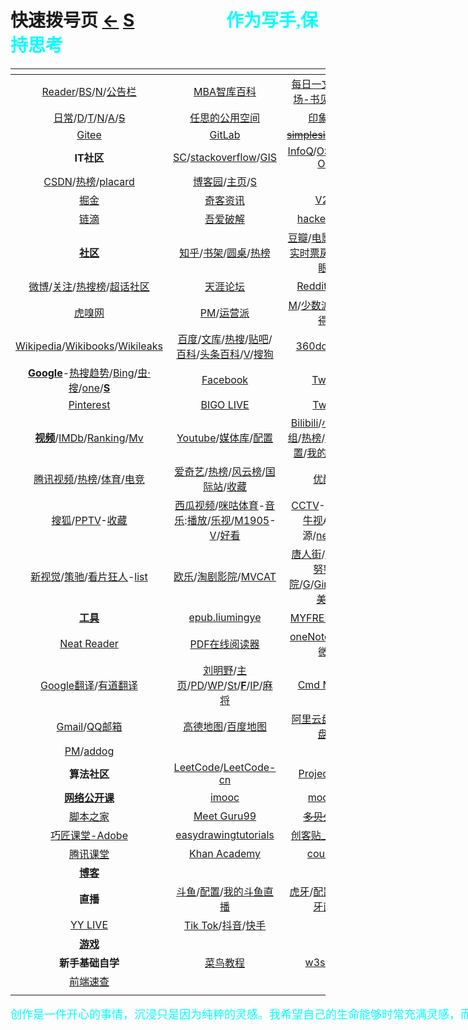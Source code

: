 <style type="text/css">
#content {margin-left: -10px;}
#content table {width:1500px;}
</style>

<script src="js/JQuery/jquery.min.js" type="text/javascript"></script>
<script type="text/javascript" charset="utf-8">
  // Creating custom :external selector
  $.expr[':'].external = function(obj){
      return !obj.href.match(/^mailto\:/)
              && (obj.hostname != location.hostname);
  };    
  
  $(function(){
    // Add 'external' CSS class to all external links
    $('a:external').addClass('external');

    // turn target into target=_blank for elements w external class
    $(".external").attr('target','_blank');

  })
</script>

# 快速拨号页  [←](https://ambroseren.github.io/test/indexes.html)  [S](search.md)    &emsp;&emsp;&emsp;&emsp;&emsp;<b><font color="#00ffff" face="楷体">作为写手,保持思考</font></b>

| []() | []() | []() | []() |
|:---:|:---:|:---:|:---:|
| [Reader](Library/BookListsOne.md)/[BS](Library/BookSearch.md)/[N](Library/Novel.md)/[公告栏](https://ambroseren.github.io/test/sag3.html) | [MBA智库百科](https://wiki.mbalib.com/wiki/首页) | [每日一文](https://meiriyiwen.com/random)/[书摘广场-书见](https://memo.bookfere.com/explore)/[名言通](https://www.mingyantong.com/) | [喜马拉雅](https://www.ximalaya.com/my/subscribed/)/[清沫网](https://www.qingmo.net/)/[情感FM](https://www.qingmo.net/qingganfm)/[Mc](Art/Music/index.md) |
| [日常](https://ambroseren.github.io/test/navigation.html#sp)/[D](Data/DataRank.md)/[T](Data/TorrentKitty.md)/[N](Library/synthesize.md)/[A](Art/index.md)/~~[S](https://shouku123.com/rensi)~~ | [任思的公用空间](http://rensi.ys168.com/) | [印象笔记](https://app.yinxiang.com/Home.action) | [Feedly](https://feedly.com/) |
| [Gitee](https://gitee.com/) | [GitLab](https://gitlab.com/ambroserencn) | ~~[simplesite](http://ambroseren.simplesite.com/)/[uid.me](http://uid.me/ren_si1#)~~ | []() |
| __IT社区__ | [SC](https://stackexchange.com/)/[stackoverflow](https://stackoverflow.com/)/[GIS](https://gis.stackexchange.com/) | [InfoQ](https://www.infoq.cn/)/[OSCHINA](https://www.oschina.net/project)-[OSC](https://www.oschina.net/project/top_cn_2020) | [segmentfault](https://segmentfault.com/u/ambroseren/users/following) |
| [CSDN](https://blog.csdn.net/Ambrose_Ren)/[热榜](https://blog.csdn.net/rank/list)/[placard](https://bbs.csdn.net/forums/placard) | [博客园](https://www.cnblogs.com/rensi/)/[主页](https://home.cnblogs.com/u/rensi/)/[S](https://zzk.cnblogs.com/s/blogpost) | []() | []() |
| [掘金](https://juejin.cn/) | [奇客资讯](https://www.solidot.org/) | [V2EX](https://www.v2ex.com/?tab=tech) | []() |
| [链滴](https://ld246.com/) | [吾爱破解](https://www.52pojie.cn/) | [hacker_news](https://news.ycombinator.com/) | [科学网-889891](http://blog.sciencenet.cn/home.php?mod=spacecp&ac=friend&op=find) |
| [<strong id="sq">社区</strong>](Library/Forum.md) | [知乎](https://www.zhihu.com/people/RS101202303/following)/[书架](https://www.zhihu.com/pub/)/[圆桌](https://www.zhihu.com/roundtable)/[热榜](https://www.zhihu.com/hot) | [豆瓣](https://www.douban.com/people/AmbroseRen/)/[电影榜](https://movie.douban.com/)/[热剧](https://movie.douban.com/tv/#!type=tv&tag=%E7%83%AD%E9%97%A8&sort=recommend&page_limit=20&page_start=0)/[实时票房榜](https://www.endata.com.cn/BoxOffice/BO/RealTime/reTimeBO.html)-[D](https://ys.endata.cn/BoxOffice/Ranking)/[猫眼榜](https://piaofang.maoyan.com/dashboard) | [简书](https://www.jianshu.com/subscriptions#/timeline) |
| [微博](https://weibo.com/3626507391/follow)/[关注](https://weibo.com/u/page/follow/3626507391/followGroup)/[热搜榜](https://weibo.com/hot/search)/[超话社区](https://huati.weibo.cn/discovery/super) | [天涯论坛](https://bbs.tianya.cn/) | [Reddit](https://www.reddit.com/)/[Quora](https://www.quora.com/) | [Matters](https://matters.news/)/[Medium](https://medium.com/) |
| [虎嗅网](https://www.huxiu.com/) | [PM](http://www.woshipm.com/)/[运营派](https://www.yunyingpai.com/) | [M](Library/Medicine.md)/[少数派](https://sspai.com/)/~~[小红书](https://www.xiaohongshu.com/explore)/[得物](https://www.dewu.com/community.html)~~ | []() |
| [Wikipedia](https://www.wikipedia.org/)/[Wikibooks](https://www.wikibooks.org/)/[Wikileaks](https://wikileaks.org/What-is-WikiLeaks.html) | [百度](https://www.baidu.com/)/[文库](Library/AcademicSearch.md)/[热搜](https://top.baidu.com/board)/[贴吧](https://tieba.baidu.com/index.html)/[百科](https://baike.baidu.com/usercenter/lemmas#favorites)/[头条百科](https://www.baike.com/)/[V](https://baike.baidu.com/vbaike#gallary)/[搜狗](https://www.sogou.com/) | [360doc](http://www.360doc.com/mycontacts.aspx)/[plurk](https://www.plurk.com/AmbroseRenCN) | []() |
| [__Google__](https://www.google.com/)-[热搜趋势](https://trends.google.com/trends/?geo=US)/[Bing](https://cn.bing.com/)/[虫·搜](https://search.chongbuluo.com/)/[one](https://aur.one)/[<strong id="searchs">S</strong>](Library/SearchEngine.md) | [Facebook](https://www.facebook.com/) | [Twitter](https://twitter.com/home) | [Instagram](https://www.instagram.com/ambroserencn/) |
| [Pinterest](https://www.pinterest.com/) | [BIGO LIVE](https://www.bigo.tv/cn/show) | [Twitch](https://www.twitch.tv/) | []() |
| [<strong id="sp">视频</strong>](Video/video.md)/[IMDb](https://www.imdb.com/)/[Ranking](https://www.boxofficemojo.com/weekly/)/[Mv](Art/Movies/index.md) | [Youtube](https://www.youtube.com/)/[媒体库](https://www.youtube.com/feed/library)/[配置](https://studio.youtube.com/video/LupojaPC1wc/livestreaming) | [Bilibili](https://space.bilibili.com/352834482/fans/follow)/[小鱼](http://www.xysudu.com/)/[新番组](https://bgm.liumingye.cn/)/[热榜](https://www.bilibili.com/v/popular/rank/all)/[动漫库](Art/Animes/index.md)/[配置](https://link.bilibili.com/p/center/index#/my-room/start-live)/[我的b站直播](https://live.bilibili.com/22653502) | [AcFun](https://www.acfun.cn/)/[番剧](https://www.acfun.cn/bangumilist)/[收藏](https://www.acfun.cn/member/favourite) |
| [腾讯视频](https://v.qq.com/biu/u/playlist)/[热榜](https://v.qq.com/biu/ranks/?t=hotsearch)/[体育](https://live.qq.com/match)/[电竞](https://egame.qq.com/gamelist) | [爱奇艺](https://www.iqiyi.com/u/fav)/[热榜](https://www.iqiyi.com/ranks/hotsearch)/[风云榜](https://www.iqiyi.com/ranks1/home)/[国际站](https://www.iq.com/)/[收藏](https://www.iq.com/personal?type=favorite) | [优酷网](https://user.youku.com/page/usc/fav?theme=) | [芒果TV](https://i.mgtv.com/my/looklist) |
| [搜狐](https://my.tv.sohu.com/i/bookmark)/[PPTV](https://www.pptv.com/)-[收藏](https://usercenter.pptv.com/web/user/collection) | [西瓜视频](https://www.ixigua.com/my/favorite)/[咪咕体育](https://www.miguvideo.com/mgs/website/prd/personalCenter.html#/collect)-[音乐](https://music.migu.cn/v3/my/playlist):[播放](https://music.migu.cn/v3/music/player/audio)/[乐视](http://i.le.com/playrecord#favorite)/[M1905](https://www.1905.com/mdb/film/)-[V](https://vip.1905.com/)/[好看](https://sv.baidu.com/) | [CCTV](https://tv.cctv.com/live/)-[收藏](https://i.cctv.com/account/collection)-[W](https://worldcup.cctv.com)/[牛视](https://www.chaojidianshi.net/)A/[电视](http://www.tvyan.com/)源/[nettv](http://nettv.live/)/[ss](https://steelsoft.site/wtv/tv.php?code=us&name=3ABN%20(720p)) | []() |
| [新视觉](http://www.qzcyqp.com/)/[策驰](http://www.cechiyy8.com/)/[看片狂人](https://www.kpkuang.com/)-[list](https://whereiskpkuang.com/) | [欧乐](https://www.olevod.com/)/[淘剧影院](https://www.taojuyb.com/)/[MVCAT](https://www.mvcat.com/) | [唐人街](https://www.tangrenjie.tv/)/[片库](https://www.btnull.org/)-[二](https://www.pkmp4.com/)/[努努影院](https://www.nunuyy.org)/[G](https://gimytv.in/)/[GimyTV](https://gimytv.com/)/[99美剧](https://www.999mjtv.com/)/[]() | [美剧迷](https://www.meijumi.net/)/[韩剧网](https://www.tvn.cc/)-[kortw](https://kortw.com/)/[蛋蛋赞](https://www.dandanzan.cc/) |
| [<strong id="tools">工具</strong>](Tools/index.md) | [epub.liumingye](https://epub.liumingye.cn/) | [MYFREEMP3](http://tool.liumingye.cn/music/?page=searchPage)/[旧](http://tools.liumingye.cn/music_old/?page=searchPage) | [BookReader](https://ztftrue.github.io/BookReader/) |
| [Neat Reader](https://www.neat-reader.cn/webapp#/) | [PDF在线阅读器](https://web.jisupdf.com/) | [oneNote笔记本-微软](https://www.onenote.com/notebooks?auth=1&nf=1&fromAR=1) | [catbox](https://catbox.moe/user/login.php) |
| [Google翻译](https://translate.google.com/)/[有道翻译](https://fanyi.youdao.com/) | [刘明野](https://tool.liumingye.cn/)/[主页](https://www.liumingye.cn/)/[PD](https://tool.liumingye.cn/password/)/[WP](https://tool.liumingye.cn/wallpaper/)/[St](Art/Shoot/index.md)/[<strong id="fodder">F</strong>](Data/Fodder/index.md)/[IP](https://tool.liumingye.cn/ip/)/[麻将](https://tool.liumingye.cn/majiang/) | [Cmd MD](https://www.zybuluo.com/)/[<strong id="md">MD</strong>](Data/MD/index.md) | [AnywhereAnything](http://lackar.com/aa/) |
| [Gmail](https://mail.google.com/mail/u/0/#inbox)/[QQ邮箱](https://mail.qq.com/) | [高德地图](https://www.amap.com/)/[百度地图](https://map.baidu.com/) | [阿里云盘](https://www.aliyundrive.com/drive/)/[百度网盘](https://pan.baidu.com/disk/home)/[C](Data/Clouder.md) | [Sp](Library/shopping.md)/[Job](Library/job.md) |
| [PM](https://dh.woshipm.com/)/[addog](https://www.addog.vip/) | []() | []() | []() |
| __算法社区__ | [LeetCode](https://leetcode.com/problemset/all/)/[LeetCode-cn](https://leetcode-cn.com/problemset/all/) | [Project Euler](https://projecteuler.net/archives) | [Programming Praxis](https://programmingpraxis.com/) |
| [__网络公开课__](Library/LearnPlatform.md) | [imooc](https://www.imooc.com/course/list) | [mooc.cn](https://www.cmooc.com/course) | [实验楼](https://www.lanqiao.cn/courses/) |
| [脚本之家](https://www.jb51.net/list/index_1.htm) | [Meet Guru99](https://www.guru99.com/) | ~~[多贝公开课](http://www.duobei.com/)~~ | [极客学院](https://www.jikexueyuan.com/) |
| [巧匠课堂-Adobe](https://www.2qj.com/) | [easydrawingtutorials](https://www.easydrawingtutorials.com/index.php/disney/81-draw-mickey-mouse) | [创客贴_平面设计](https://www.chuangkit.com/designtools/designindex) | [网易公开课](https://open.163.com/khan/) |
| [腾讯课堂](https://ke.qq.com/) | [Khan Academy](https://www.khanacademy.org/) | [coursera](https://www.coursera.org/browse/computer-science) | []() |
| [<strong id="bk">博客</strong>](Library/Blog.md) | []() | []() | []() |
| __直播__ | [斗鱼](https://www.douyu.com/directory/myFollow)/[配置](https://mp.douyu.com/live/main)/[我的斗鱼直播](https://www.douyu.com/10150268) | [虎牙](https://www.huya.com/myfollow)/[配置](https://i.huya.com/index.php?m=ProfileSetting#ktylts)/[我的虎牙直播](https://www.huya.com/25541428) | []() |
| [YY LIVE](https://www.yy.com/i/index/live) | [Tik Tok](https://www.tiktok.com/)/[抖音](https://www.douyin.com/recommend)/[快手](https://www.kuaishou.com/) | []() | []() |
| [<strong id="games">游戏</strong>](Art/Games/index.md) | []() | []() | []() |
| __新手基础自学__ | [菜鸟教程](https://www.runoob.com/) | [w3school](https://www.w3school.com.cn/) | [w3cschool](https://www.w3cschool.cn/) |
| [前端速查](http://f2er.club/) | []() | []() | []() |
| []() | []() | []() | []() |

<p style="width:1300px;"><font color="#00ffff" face="楷体" size="4">创作是一件开心的事情，沉浸只是因为纯粹的灵感。我希望自己的生命能够时常充满灵感，而文字就是这些愉快时光曾经存在过的证明。</font></p>
